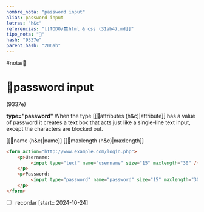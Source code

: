 ```yaml
---
nombre_nota: "password input"
alias: password input
letras: "h&c"
referencias: "[[TODO/🏛️html & css (31ab4).md]]"
tipo_nota: "📑"
hash: "9337e"
parent_hash: "206ab"
---
```


#nota/📑

# 📑password input
<div class="hash">(9337e)</div>

__type="password"__ When the type [[📑attributes (h&c)|attribute]] has a value of password it creates a text box that acts just like a single-line text input, except the characters are blocked out.

[[📑name (h&c)|name]]
[[📑maxlength (h&c)|maxlength]]

```html
<form action="http://www.example.com/login.php">
    <p>Username:
         <input type="text" name="username" size="15" maxlength="30" />
    </p>
    <p>Password:
         <input type="password" name="password" size="15" maxlength="30" />
    </p>
</form>
```
- [ ] recordar  [start:: 2024-10-24]
